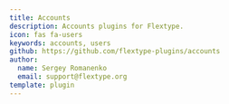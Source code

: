 ```yaml
---
title: Accounts
description: Accounts plugins for Flextype.
icon: fas fa-users
keywords: accounts, users
github: https://github.com/flextype-plugins/accounts
author:
  name: Sergey Romanenko
  email: support@flextype.org
template: plugin
---
```


